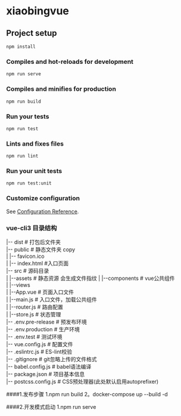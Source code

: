 # xiaobingvue

## Project setup
```
npm install
```

### Compiles and hot-reloads for development
```
npm run serve
```

### Compiles and minifies for production
```
npm run build
```

### Run your tests
```
npm run test
```

### Lints and fixes files
```
npm run lint
```

### Run your unit tests
```
npm run test:unit
```

### Customize configuration
See [Configuration Reference](https://cli.vuejs.org/config/).

### vue-cli3 目录结构
|-- dist                       # 打包后文件夹	          
|-- public                     # 静态文件夹  copy         		                  
|   |-- favicon.ico				   
|   |-- index.html					#入口页面  
|-- src                        # 源码目录           
|   |--assets						# 静态资源   会生成文件指纹
|   |--components					# vue公共组件  
|   |--views 						  
|   |--App.vue                                          # 页面入口文件  
|   |--main.js	                                        # 入口文件，加载公共组件  
|   |--router.js                                        # 路由配置  
|   |--store.js	                                        # 状态管理  
|-- .env.pre-release          # 预发布环境      
|-- .env.production	      # 生产环境         
|-- .env.test		      # 测试环境    
|-- vue.config.js             # 配置文件   
|-- .eslintrc.js    		  	# ES-lint校验                     
|-- .gitignore          		# git忽略上传的文件格式     
|-- babel.config.js   			# babel语法编译                         
|-- package.json       	     # 项目基本信息   
|-- postcss.config.js   	 	# CSS预处理器(此处默认启用autoprefixer)    


####1.发布步骤
1.npm run build
2。docker-compose up --build -d

####2.开发模式启动
1.npm run serve


